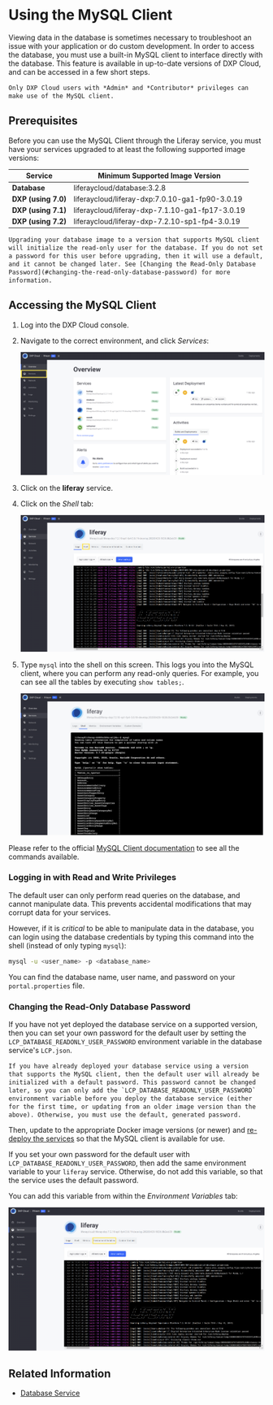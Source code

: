 # Using the MySQL Client

Viewing data in the database is sometimes necessary to troubleshoot an issue with your application or do custom development. In order to access the database, you must use a built-in MySQL client to interface directly with the database. This feature is available in up-to-date versions of DXP Cloud, and can be accessed in a few short steps.

```{note}
Only DXP Cloud users with *Admin* and *Contributor* privileges can make use of the MySQL client.
```

## Prerequisites

Before you can use the MySQL Client through the Liferay service, you must have your services upgraded to at least the following supported image versions:

| **Service** | **Minimum Supported Image Version** |
| --- | --- |
| **Database** | liferaycloud/database:3.2.8 |
| **DXP (using 7.0)** | liferaycloud/liferay-dxp:7.0.10-ga1-fp90-3.0.19 |
| **DXP (using 7.1)** | liferaycloud/liferay-dxp-7.1.10-ga1-fp17-3.0.19 |
| **DXP (using 7.2)** | liferaycloud/liferay-dxp-7.2.10-sp1-fp4-3.0.19 |

```{warning}
Upgrading your database image to a version that supports MySQL client will initialize the read-only user for the database. If you do not set a password for this user before upgrading, then it will use a default, and it cannot be changed later. See [Changing the Read-Only Database Password](#changing-the-read-only-database-password) for more information.
```

## Accessing the MySQL Client

1. Log into the DXP Cloud console.

1. Navigate to the correct environment, and click _Services_:

   ![Navigate to Services to see all services for your environment.](./using-the-mysql-client/images/01.png)

1. Click on the **liferay** service.

1. Click on the _Shell_ tab:

    ![Click on the Shell tab to access the shell, where the MySQL client is available.](./using-the-mysql-client/images/03.png)

1. Type `mysql` into the shell on this screen. This logs you into the MySQL client, where you can perform any read-only queries. For example, you can see all the tables by executing `show tables;`.

    ![Run the mysql command and show tables command](./using-the-mysql-client/images/04.png)

Please refer to the official [MySQL Client documentation](https://dev.mysql.com/doc/refman/8.0/en/mysql-commands.html) to see all the commands available.

### Logging in with Read and Write Privileges

The default user can only perform read queries on the database, and cannot manipulate data. This prevents accidental modifications that may corrupt data for your services.

However, if it is *critical* to be able to manipulate data in the database, you can login using the database credentials by typing this command into the shell (instead of only typing `mysql`):

```bash
mysql -u <user_name> -p <database_name>
```

You can find the database name, user name, and password on your `portal.properties` file.

### Changing the Read-Only Database Password

If you have not yet deployed the database service on a supported version, then you can set your own password for the default user by setting the `LCP_DATABASE_READONLY_USER_PASSWORD` environment variable in the database service's `LCP.json`.

```{important}
If you have already deployed your database service using a version that supports the MySQL client, then the default user will already be initialized with a default password. This password cannot be changed later, so you can only add the `LCP_DATABASE_READONLY_USER_PASSWORD` environment variable before you deploy the database service (either for the first time, or updating from an older image version than the above). Otherwise, you must use the default, generated password.
```

Then, update to the appropriate Docker image versions (or newer) and [re-deploy the services](../build-and-deploy/deploying-changes-via-the-dxp-cloud-console.md) so that the MySQL client is available for use.

If you set your own password for the default user with `LCP_DATABASE_READONLY_USER_PASSWORD`, then add the same environment variable to your `liferay` service. Otherwise, do not add this variable, so that the service uses the default password.

You can add this variable from within the _Environment Variables_ tab:

![Click the Environment Variables tab to configure the password if necessary.](./using-the-mysql-client/images/02.png)

## Related Information

* [Database Service](../platform-services/database-service/database-service.md)
